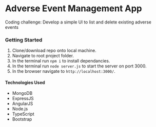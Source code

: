 # Adverse Event Management App

Coding challenge: Develop a simple UI to list and delete existing adverse events

### Getting Started

1)	Clone/download repo onto local machine.
2)	Navigate to root project folder.
3)	In the terminal run `npm i` to install dependancies.
4)	In the terminal run `node server.js` to start the server on port 3000.
5)	In the browser navigate to `http://localhost:3000/`.

#### Technologies Used

- MongoDB
- ExpressJS
- AngularJS
- Node.js
- TypeScript
- Bootstrap